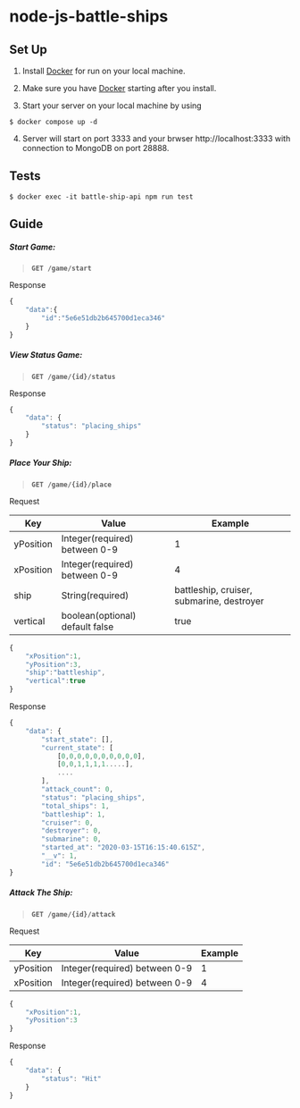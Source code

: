# node-js-battle-ships

## Set Up

1. Install [Docker](https://www.docker.com/products/docker-desktop) for run on your local machine.

2. Make sure you have [Docker](https://www.docker.com/products/docker-desktop) starting after you install.
3. Start your server on your local machine by using

```
$ docker compose up -d
```

4. Server will start on port 3333 and your brwser http://localhost:3333 with connection to MongoDB on port 28888.

## Tests

```
$ docker exec -it battle-ship-api npm run test
```

## Guide

##### Start Game:

> **`GET /game/start`**

Response

```javascript
{
    "data":{
        "id":"5e6e51db2b645700d1eca346"
    }
}
```

##### View Status Game:

> **`GET /game/{id}/status`**

Response

```javascript
{
    "data": {
        "status": "placing_ships"
    }
}
```

##### Place Your Ship:

> **`GET /game/{id}/place`**

Request

| Key       | Value                           | Example                                   |
| --------- | ------------------------------- | ----------------------------------------- |
| yPosition | Integer(required) between 0-9   | 1                                         |
| xPosition | Integer(required) between 0-9   | 4                                         |
| ship      | String(required)                | battleship, cruiser, submarine, destroyer |
| vertical  | boolean(optional) default false | true                                      |

```javascript
{
	"xPosition":1,
	"yPosition":3,
	"ship":"battleship",
	"vertical":true
}
```

Response

```javascript
{
    "data": {
        "start_state": [],
        "current_state": [
            [0,0,0,0,0,0,0,0,0,0],
            [0,0,1,1,1,1.....],
            ....
        ],
        "attack_count": 0,
        "status": "placing_ships",
        "total_ships": 1,
        "battleship": 1,
        "cruiser": 0,
        "destroyer": 0,
        "submarine": 0,
        "started_at": "2020-03-15T16:15:40.615Z",
        "__v": 1,
        "id": "5e6e51db2b645700d1eca346"
}
```

##### Attack The Ship:

> **`GET /game/{id}/attack`**

Request

| Key       | Value                         | Example |
| --------- | ----------------------------- | ------- |
| yPosition | Integer(required) between 0-9 | 1       |
| xPosition | Integer(required) between 0-9 | 4       |

```javascript
{
	"xPosition":1,
	"yPosition":3
}
```

Response

```javascript
{
    "data": {
        "status": "Hit"
    }
}
```
